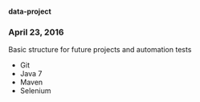 #### data-project

### April 23, 2016

Basic structure for future projects and automation tests

* Git
* Java 7
* Maven
* Selenium


